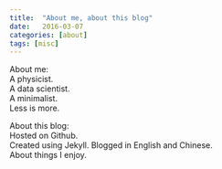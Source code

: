 ```yaml
---
title:  "About me, about this blog"
date:   2016-03-07 
categories: [about]
tags: [misc]
---
```

About me:  
  A physicist.  
  A data scientist.  
  A minimalist.  
  Less is more.    

About this blog:  
  Hosted on Github.  
  Created using Jekyll. 
  Blogged in English and Chinese.     
  About things I enjoy.  
